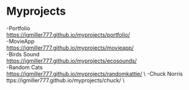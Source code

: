 # Myprojects
-Portfolio\
https://igmiller777.github.io/myprojects/portfolio/ \
-MovieApp\
https://igmiller777.github.io/myprojects/movieapp/ \
-Birds Sound\
https://igmiller777.github.io/myprojects/ecosounds/ \
-Random Cats\
https://igmiller777.github.io/myprojects/randomkattie/ \ 
-Chuck Norris\
ttps://igmiller777.github.io/myprojects/chuck/ \

